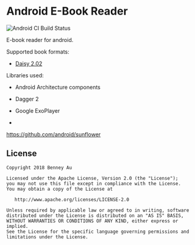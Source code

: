 Android E-Book Reader
======================
![Android CI Build Status](https://github.com/chinwobble/mobile-ebook-player/workflows/Android%20CI/badge.svg)

E-book reader for android.

Supported book formats:
- [Daisy 2.02](http://www.daisy.org/z3986/specifications/daisy_202.html)

Libraries used:
- Android Architecture components
- Dagger 2
- Google ExoPlayer

-
https://github.com/android/sunflower

License
-------

    Copyright 2018 Benney Au

    Licensed under the Apache License, Version 2.0 (the "License");
    you may not use this file except in compliance with the License.
    You may obtain a copy of the License at

       http://www.apache.org/licenses/LICENSE-2.0

    Unless required by applicable law or agreed to in writing, software
    distributed under the License is distributed on an "AS IS" BASIS,
    WITHOUT WARRANTIES OR CONDITIONS OF ANY KIND, either express or implied.
    See the License for the specific language governing permissions and
    limitations under the License.
